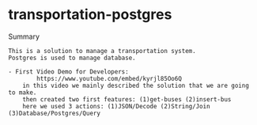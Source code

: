 # transportation-postgres
Summary

    This is a solution to manage a transportation system.
    Postgres is used to manage database. 

    - First Video Demo for Developers:
            https://www.youtube.com/embed/kyrjl85Oo6Q
        in this video we mainly described the solution that we are going to make. 
        then created two first features: (1)get-buses (2)insert-bus
        here we used 3 actions: (1)JSON/Decode (2)String/Join (3)Database/Postgres/Query
        
 
